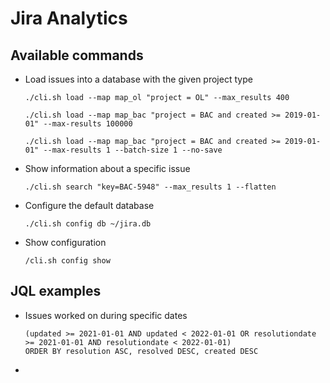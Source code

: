 # Jira Analytics

## Available commands
* Load issues into a database with the given project type
  ```
  ./cli.sh load --map map_ol "project = OL" --max_results 400
  ```
  ```
  ./cli.sh load --map map_bac "project = BAC and created >= 2019-01-01" --max-results 100000
  ```
  ```
  ./cli.sh load --map map_bac "project = BAC and created >= 2019-01-01" --max-results 1 --batch-size 1 --no-save
  ```
* Show information about a specific issue
  ```
  ./cli.sh search "key=BAC-5948" --max_results 1 --flatten
  ```
* Configure the default database
  ```
  ./cli.sh config db ~/jira.db
  ```
* Show configuration
  ```
  /cli.sh config show
  ```

## JQL examples
* Issues worked on during specific dates
  ```
  (updated >= 2021-01-01 AND updated < 2022-01-01 OR resolutiondate >= 2021-01-01 AND resolutiondate < 2022-01-01) 
  ORDER BY resolution ASC, resolved DESC, created DESC
  ```
* 